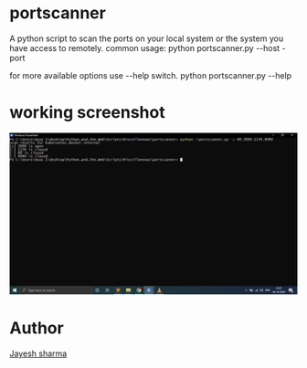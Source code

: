 # portscanner #

A python script to scan the ports on your local system or the system you have access to remotely.
common usage: 
   python portscanner.py --host <hostname> -port <portnumber>

for more available options use --help switch.
   python portscanner.py --help

# working screenshot #
![Screenshot2](Screenshots/ss1.png)

# Author #
<a href="https://github.com/jaesharma">Jayesh sharma</a>
